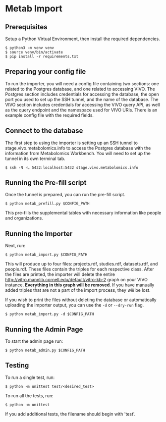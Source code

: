 Metab Import
============

## Prerequisites

Setup a Python Virtual Environment, then install the required dependencies.

    $ python3 -m venv venv
    $ source venv/bin/activate
    $ pip install -r requirements.txt


## Preparing your config file

To run the importer, you will need a config file containing two sections: one related to the Postgres database, and one related to accessing VIVO. The Postgres section includes credentials for accessing the database, the open port you used to set up the SSH tunnel, and the name of the database. The VIVO section includes credentials for accessing the VIVO query API, as well as the query endpoint and the namespace used for VIVO URIs. There is an example config file with the required fields.


## Connect to the database

The first step to using the importer is setting up an SSH tunnel to stage.vivo.metabolomics.info to access the Postgres database with the information from Metabolomics Workbench. You will need to set up the tunnel in its own terminal tab.

    $ ssh -N -L 5432:localhost:5432 stage.vivo.metabolomics.info


## Running the Pre-fill script

Once the tunnel is prepared, you can run the pre-fill script.

    $ python metab_prefill.py $CONFIG_PATH

This pre-fills the supplemental tables with necessary information like people
and organizations.


## Running the Importer

Next, run:

    $ python metab_import.py $CONFIG_PATH

This will produce up to four files: projects.rdf, studies.rdf, datasets.rdf, and people.rdf. These files contain the triples for each respective class. After the files are printed, the importer will delete the entire http://vitro.mannlib.cornell.edu/default/vitro-kb-2 graph on your VIVO instance. **Everything in this graph will be removed**. If you have manually added triples that are not a part of the import process, they *will* be lost.

If you wish to print the files without deleting the database or automatically uploading the importer output, you can use the `-d` or `--dry-run` flag.

    $ python metab_import.py -d $CONFIG_PATH

## Running the Admin Page

To start the admin page run:

    $ python metab_admin.py $CONFIG_PATH

## Testing

To run a single test, run:

    $ python -m unittest test/<desired_test>

To run all the tests, run:
    
    $ python -m unittest

If you add additional tests, the filename should begin with 'test'.
